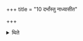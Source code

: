 +++
title = "10 दर्भांस्तु नाध्यासीत"

+++

<details><summary>थिते</summary>

10. (In that case), however, one should not sit upon the Darbha-grass.
</details>
